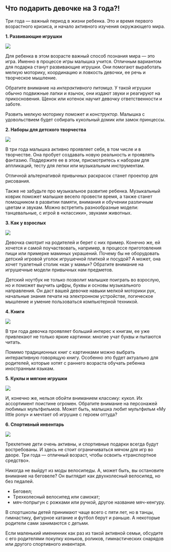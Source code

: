 ## Что подарить девочке на 3 года?!
Три года — важный период в жизни ребенка. Это и время первого возрастного кризиса, и начало активного изучения окружающего мира.

__1. Развивающие игрушки__

![](pic1.PNG)

Для ребенка в этом возрасте важный способ познания мира — это игра. Именно в процессе игры малышка учится. Отличным вариантом для подарка станут развивающие игрушки. Они помогают выработать мелкую моторику, координацию и ловкость девочки, ее речь и творческое мышление. 

Обратите внимание на *интерактивного питомца*. У такой игрушки обычно подвижные лапки и язычок, они издают звуки и реагируют на прикосновения. Щенок или котенок научит девочку ответственности и заботе.

Развить мелкую моторику поможет и *конструктор*. Малышка с удовольствием будет собирать кукольный домик или замок принцессы.

__2. Наборы для детского творчества__

![](pic2.PNG)

В три года малышка активно проявляет себя, в том числе и в творчестве. Она пробует создавать новую реальность и проявлять фантазию. Поддержите ее в этом, присмотритесь к наборам для аппликаций, тесту для лепки или музыкальным инструментам.

Отличной альтернативой привычных раскрасок станет проектор для рисования. 

Также не забудьте про музыкальное развитие ребенка. Музыкальный коврик поможет малышке весело провести время, а также станет помощником в развитии памяти, внимания и обучении различным цветам и звукам. Можно встретить разнообразные модели: танцевальные, с игрой в «классики», звуками животных.

__3. Как у взрослых__

![](pic3.PNG)

Девочка смотрит на родителей и берет с них пример. Конечно же, ей хочется и самой поучаствовать, например, в процессе приготовления пищи или примерке маминых украшений. Почему бы не оборудовать детский игровой уголок игрушечной плиткой и посудой? А может, она хочет туалетный столик «как у мамы»? Обратите внимание на игрушечные модели привычных нам предметов.

Детский ноутбук не только позволит малышке поиграть во взрослую, но и поможет выучить цифры, буквы и основы музыкального направления. Он даст вашей девочке навыки мелкой моторики рук, начальные знания печати на электронном устройстве, логическое мышление и умение пользоваться компьютерной техникой.

__4. Книги__

![](pic4.PNG)

В три года девочка проявляет больший интерес к книгам, ее уже привлекают не только яркие картинки: многие учат буквы и пытаются читать. 

Помимо традиционных книг с картинками можно выбрать интерактивную говорящую книгу. Особенно это будет актуально для родителей, которые хотят с раннего возраста обучать ребенка иностранным языкам.

__5. Куклы и мягкие игрушки__

![](pic5.PNG)

И, конечно же, нельзя обойти вниманием классику: кукол. Их ассортимент поистине огромен. Обратите внимание на персонажей любимых мультфильмов. Может быть, малышка любит мультфильм «My little pony» и мечтает об игрушке с героем оттуда?

__6. Спортивный инвентарь__

![](pic6.PNG)

Трехлетние дети очень активны, и спортивные подарки всегда будут востребованы. И здесь не стоит ограничиваться мячом для игр во дворе. Три года — отличный возраст, чтобы освоить «транспортное средство».

Никогда не выйдут из моды велосипеды. А, может быть, вы остановите внимание на беговеле? Он выглядит как двухколесный велосипед, но без педалей.

* Беговел;
* Tрехколесный велосипед или самокат; 
* мяч-попрыгун с рожками или ручкой, другое название мяч-кенгуру.

В спортшколы детей принимают чаще всего с пяти лет, но в танцы, гимнастику, фигурное катание и футбол берут и раньше. А некоторые родители сами занимаются с детьми. 

Если маленький именинник как раз из такой активной семьи, обсудите с его родителями покупку коньков, роликов, гимнастических снарядов или другого спортивного инвентаря.
